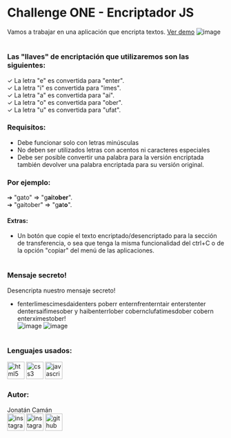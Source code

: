 
# Challenge ONE - Encriptador JS
Vamos a trabajar en una aplicación que encripta textos. [Ver demo](https://jonatan-cb.github.io/encryptorJACB/)
![image](https://user-images.githubusercontent.com/40507521/209871328-6614cf8b-8a6b-48dd-b2b3-1a01800d6a6c.png)
#
### Las "llaves" de encriptación que utilizaremos son las siguientes:
✓ La letra "e" es convertida para "enter".\
✓ La letra "i" es convertida para "imes".\
✓ La letra "a" es convertida para "ai".\
✓ La letra "o" es convertida para "ober".\
✓ La letra "u" es convertida para "ufat".
### Requisitos:
- Debe funcionar solo con letras minúsculas
- No deben ser utilizados letras con acentos ni caracteres especiales
- Debe ser posible convertir una palabra para la versión encriptada también devolver una palabra encriptada para su versión original.
### Por ejemplo:
➔ "gato" ⇒ "g**ai**t**ober**".\
➔ "gaitober" ⇒ "g**a**t**o**".
#### Extras:
- Un botón que copie el texto encriptado/desencriptado para la sección de transferencia, o sea que tenga la misma funcionalidad del ctrl+C o de la opción "copiar" del menú de las aplicaciones.
#
### Mensaje secreto!
Desencripta nuestro mensaje secreto!
- fenterlimescimesdaidenters poberr enternfrenterntair enterstenter dentersaifimesober y haibenterrlober cobernclufatimesdober cobern enterximestober!\
![image](https://user-images.githubusercontent.com/40507521/209872297-09b33b7b-0ed6-43cd-b168-6ee7222d54b4.png)
![image](https://user-images.githubusercontent.com/40507521/209871513-01738d6f-608a-49f6-86ae-5092948a68d1.png)
#
### Lenguajes usados:
<a href="https://www.w3.org/html/" target="_blank"><img src="https://www.svgrepo.com/show/373669/html.svg" alt="html5" width="40" height="40"/></a>
<a href="https://www.w3schools.com/css/" target="_blank"><img src="https://www.svgrepo.com/show/373535/css.svg" alt="css3" width="40" height="40"/></a>
<a href="https://developer.mozilla.org/en-US/docs/Web/JavaScript" target="_blank"><img src="https://www.svgrepo.com/show/349419/javascript.svg" alt="javascript" width="40" height="40"/></a>
### Autor:
Jonatán Camán\
<a href="https://www.instagram.com/jonatancaman/" target="_blank"><img src="https://www.svgrepo.com/show/303154/instagram-2016-logo.svg" alt="instagram" width="40" height="40"/></a>
<a href="https://mobile.twitter.com/jonatan_cb" target="_blank"><img src="https://www.svgrepo.com/show/303115/twitter-3-logo.svg" alt="instagram" width="40" height="40"/></a>
<a href="https://github.com/Jonatan-CB" target="_blank"><img src="https://user-images.githubusercontent.com/40507521/209883901-d48ae729-34f6-460f-9de1-43b9abc0ab98.png" alt="github" width="40" height="40"/>